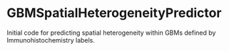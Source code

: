 # GBMSpatialHeterogeneityPredictor

Initial code for predicting spatial heterogeneity within GBMs defined by Immunohistochemistry labels. 
